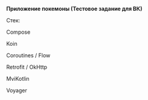 **Приложение покемоны (Тестовое задание для ВК)**

Стек:

Compose

Koin

Coroutines / Flow

Retrofit / OkHttp

MviKotlin

Voyager

